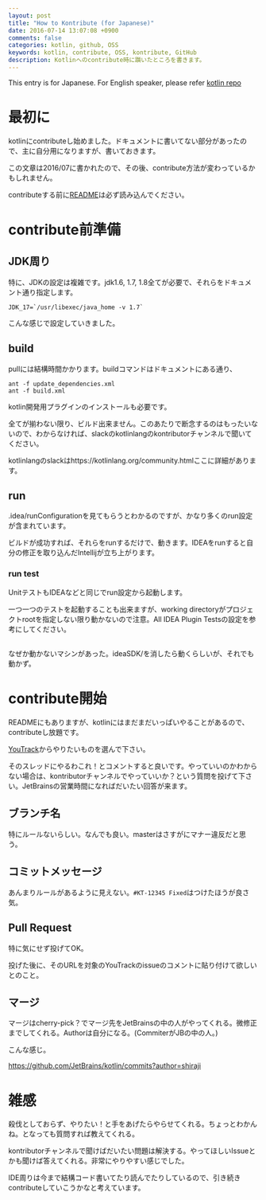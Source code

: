 ```yaml
---
layout: post
title: "How to Kontribute (for Japanese)"
date: 2016-07-14 13:07:08 +0900
comments: false
categories: kotlin, github, OSS
keywords: kotlin, contribute, OSS, kontribute, GitHub
description: Kotlinへのcontribute時に躓いたところを書きます。
---
```


This entry is for Japanese. For English speaker, please refer [kotlin repo](https://github.com/JetBrains/kotlin)

# 最初に

kotlinにcontributeし始めました。ドキュメントに書いてない部分があったので、主に自分用になりますが、書いておきます。

この文章は2016/07に書かれたので、その後、contribute方法が変わっているかもしれません。

contributeする前に[README](https://github.com/JetBrains/kotlin/blob/master/ReadMe.md)は必ず読み込んでください。

# contribute前準備

## JDK周り

特に、JDKの設定は複雑です。jdk1.6, 1.7, 1.8全てが必要で、それらをドキュメント通り指定します。

```
JDK_17=`/usr/libexec/java_home -v 1.7`
```

こんな感じで設定していきました。

## build

pullには結構時間かかります。buildコマンドはドキュメントにある通り、

```
ant -f update_dependencies.xml
ant -f build.xml
```

kotlin開発用プラグインのインストールも必要です。

全てが揃わない限り、ビルド出来ません。このあたりで断念するのはもったいないので、わからなければ、slackのkotlinlangのkontributorチャンネルで聞いてください。

kotlinlangのslackはhttps://kotlinlang.org/community.htmlここに詳細があります。

## run

.idea/runConfigurationを見てもらうとわかるのですが、かなり多くのrun設定が含まれています。

ビルドが成功すれば、それらをrunするだけで、動きます。IDEAをrunすると自分の修正を取り込んだIntellijが立ち上がります。

### run test

UnitテストもIDEAなどと同じでrun設定から起動します。

一つ一つのテストを起動することも出来ますが、working directoryがプロジェクトrootを指定しない限り動かないので注意。All IDEA Plugin Testsの設定を参考にしてください。

##

なぜか動かないマシンがあった。ideaSDK/を消したら動くらしいが、それでも動かず。

# contribute開始

READMEにもありますが、kotlinにはまだまだいっぱいやることがあるので、contributeし放題です。

[YouTrack](https://youtrack.jetbrains.com/oauth?state=%2Fissues%2FKT%3Fq%3Dtag%3A%2520%257BUp%2520For%2520Grabs%257D%2520%2523Unresolved)からやりたいものを選んで下さい。

そのスレッドにやるわこれ！とコメントすると良いです。やっていいのかわからない場合は、kontributorチャンネルでやっていいか？という質問を投げて下さい。JetBrainsの営業時間になればだいたい回答が来ます。

## ブランチ名

特にルールないらしい。なんでも良い。masterはさすがにマナー違反だと思う。

## コミットメッセージ

あんまりルールがあるように見えない。`#KT-12345 Fixed`はつけたほうが良さ気。

## Pull Request

特に気にせず投げてOK。

投げた後に、そのURLを対象のYouTrackのissueのコメントに貼り付けて欲しいとのこと。

## マージ

マージはcherry-pick？でマージ先をJetBrainsの中の人がやってくれる。微修正までしてくれる。Authorは自分になる。(CommiterがJBの中の人。)

こんな感じ。

https://github.com/JetBrains/kotlin/commits?author=shiraji

# 雑感

殺伐としておらず、やりたい！と手をあげたらやらせてくれる。ちょっとわかんね。となっても質問すれば教えてくれる。

kontributorチャンネルで聞けばだいたい問題は解決する。やってほしいIssueとかも聞けば答えてくれる。非常にやりやすい感じでした。

IDE周りは今まで結構コード書いてたり読んでたりしているので、引き続きcontributeしていこうかなと考えています。

